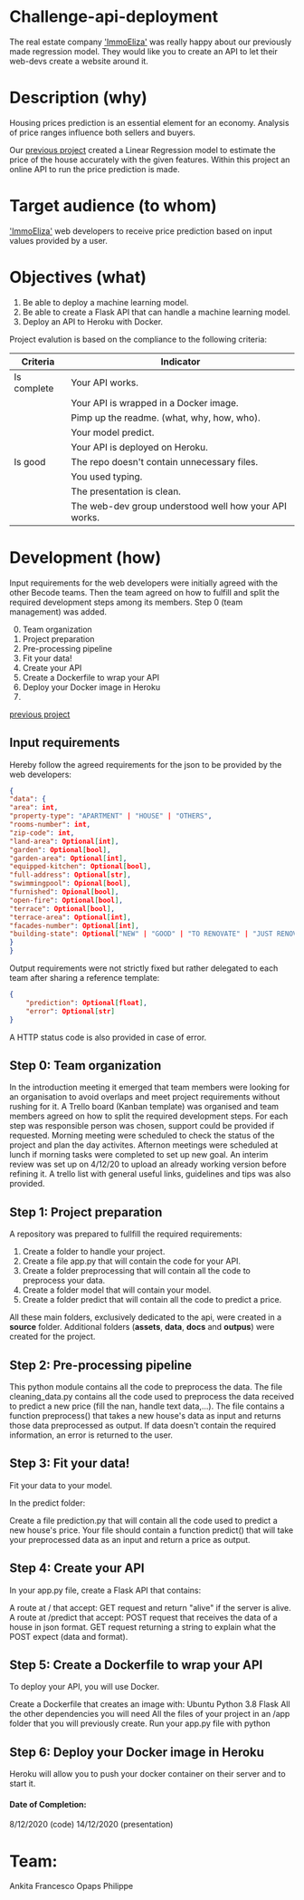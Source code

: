 # Challenge-api-deployment
The real estate company ['ImmoEliza'](https://immoelissa.be/) was really happy about our previously made regression model. They would like you to create an API to let their web-devs create a website around it.

# Description (why)
Housing prices prediction is an essential element for an economy. Analysis of price ranges influence both sellers and buyers. 

Our [previous project](https://github.com/FrancescoMariottini/Belgium-prices-prediction/settings) created a Linear Regression model to estimate the price of the house accurately with the given features. Within this project an online API to run the price prediction is made. 

# Target audience (to whom)
['ImmoEliza'](https://immoelissa.be/) web developers to receive price prediction based on input values provided by a user.

# Objectives (what)
1. Be able to deploy a machine learning model.
2. Be able to create a Flask API that can handle a machine learning model.
3. Deploy an API to Heroku with Docker.

Project evalution is based on the compliance to the following criteria:

|Criteria|Indicator|
|---|---| 
|Is complete|Your API works.|	
||Your API is wrapped in a Docker image.|
||Pimp up the readme. (what, why, how, who).|
||Your model predict.|
||Your API is deployed on Heroku.|
|Is good |The repo doesn't contain unnecessary files.|
||You used typing.|
||The presentation is clean.|
||The web-dev group understood well how your API works.|


# Development (how)
Input requirements for the web developers were initially agreed with the other Becode teams. Then the team agreed on how to fulfill and split the required development steps among its members. Step 0 (team management) was added.

0. Team organization
1. Project preparation
2. Pre-processing pipeline
3. Fit your data!
4. Create your API
5. Create a Dockerfile to wrap your API
6. Deploy your Docker image in Heroku
7. 

[previous project](https://github.com/FrancescoMariottini/Belgium-prices-prediction/settings)


## Input requirements
Hereby follow the agreed requirements for the json to be provided by the web developers:

```json
{
"data": {
"area": int,
"property-type": "APARTMENT" | "HOUSE" | "OTHERS",
"rooms-number": int,
"zip-code": int,
"land-area": Optional[int],
"garden": Optional[bool],
"garden-area": Optional[int],
"equipped-kitchen": Optional[bool],
"full-address": Optional[str],
"swimmingpool": Opional[bool],
"furnished": Opional[bool],
"open-fire": Optional[bool],
"terrace": Optional[bool],
"terrace-area": Optional[int],
"facades-number": Optional[int],
"building-state": Optional["NEW" | "GOOD" | "TO RENOVATE" | "JUST RENOVATED" | "TO REBUILD"]
}
}
```
Output requirements were not strictly fixed but rather delegated to each team after sharing a reference template:

```json
{
    "prediction": Optional[float],
    "error": Optional[str]
}
```
A HTTP status code is also provided in case of error.
## Step 0: Team organization ##
In the introduction meeting it emerged that team members were looking for an organisation to avoid overlaps and meet project requirements without rushing for it.
A Trello board (Kanban template) was organised and team members agreed on how to split the required development steps. For each step was responsible person was chosen, support could be provided if requested.
Morning meeting were scheduled to check the status of the project and plan the day activites. Afternon meetings were scheduled at lunch if morning tasks were completed to set up new goal.
An interim review was set up on 4/12/20 to upload an already working version before refining it. 
A trello list with general useful links, guidelines and tips was also provided.


## Step 1: Project preparation ##
A repository was prepared to fullfill the required requirements: 
1. Create a folder to handle your project.
1. Create a file app.py that will contain the code for your API.
1. Create a folder preprocessing that will contain all the code to preprocess your data.
1. Create a folder model that will contain your model.
1. Create a folder predict that will contain all the code to predict a price.

All these main folders, exclusively dedicated to the api, were created in a **source** folder. Additional folders (**assets**, **data**, **docs** and **outpus**) were created for the project.


## Step 2: Pre-processing pipeline ##
This python module contains all the code to preprocess the data. The file cleaning_data.py contains all the code used to preprocess the data received to predict a new price (fill the nan, handle text data,...). The file contains a function preprocess() that takes a new house's data as input and returns those data preprocessed as output.
If data doesn't contain the required information, an error is returned to the user.

## Step 3: Fit your data! ##
Fit your data to your model.

In the predict folder:

Create a file prediction.py that will contain all the code used to predict a new house's price.
Your file should contain a function predict() that will take your preprocessed data as an input and return a price as output.

## Step 4: Create your API ##
In your app.py file, create a Flask API that contains:

A route at / that accept:
GET request and return "alive" if the server is alive.
A route at /predict that accept:
POST request that receives the data of a house in json format.
GET request returning a string to explain what the POST expect (data and format).

## Step 5: Create a Dockerfile to wrap your API ##
To deploy your API, you will use Docker.

Create a Dockerfile that creates an image with:
Ubuntu
Python 3.8
Flask
All the other dependencies you will need
All the files of your project in an /app folder that you will previously create.
Run your app.py file with python

## Step 6: Deploy your Docker image in Heroku ##
Heroku will allow you to push your docker container on their server and to start it.

#### Date of Completion: 
8/12/2020 (code)
14/12/2020 (presentation)

# Team:
Ankita
Francesco
Opaps
Philippe
